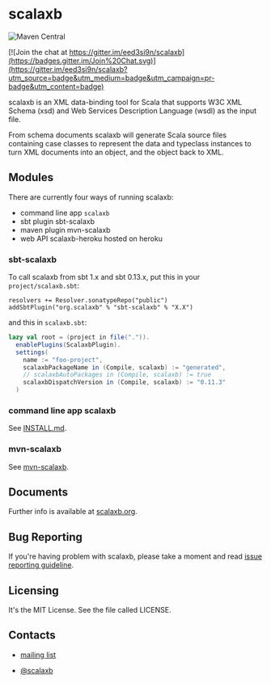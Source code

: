 scalaxb
=======

![Maven Central](https://maven-badges.herokuapp.com/maven-central/org.scalaxb/scalaxb_2.12/badge.svg)

[![Join the chat at https://gitter.im/eed3si9n/scalaxb](https://badges.gitter.im/Join%20Chat.svg)](https://gitter.im/eed3si9n/scalaxb?utm_source=badge&utm_medium=badge&utm_campaign=pr-badge&utm_content=badge)

scalaxb is an XML data-binding tool for Scala that supports W3C XML Schema (xsd) and
Web Services Description Language (wsdl) as the input file.

From schema documents scalaxb will generate Scala source files containing
case classes to represent the data and typeclass instances to turn XML documents into an object,
and the object back to XML.

Modules
-------

There are currently four ways of running scalaxb:

- command line app `scalaxb`
- sbt plugin sbt-scalaxb
- maven plugin mvn-scalaxb
- web API scalaxb-heroku hosted on heroku

### sbt-scalaxb

To call scalaxb from sbt 1.x and sbt 0.13.x, put this in your `project/scalaxb.sbt`:

    resolvers += Resolver.sonatypeRepo("public")
    addSbtPlugin("org.scalaxb" % "sbt-scalaxb" % "X.X")

and this in `scalaxb.sbt`:

```scala
lazy val root = (project in file(".")).
  enablePlugins(ScalaxbPlugin).
  settings(
    name := "foo-project",
    scalaxbPackageName in (Compile, scalaxb) := "generated",
    // scalaxbAutoPackages in (Compile, scalaxb) := true
    scalaxbDispatchVersion in (Compile, scalaxb) := "0.11.3"
  )
```

### command line app scalaxb

See [INSTALL.md][1].

### mvn-scalaxb

See [mvn-scalaxb][2].

Documents
---------

Further info is available at [scalaxb.org](http://scalaxb.org/).

Bug Reporting
-------------

If you're having problem with scalaxb, please take a moment and read [issue reporting guideline][3].

Licensing
---------

It's the MIT License. See the file called LICENSE.

Contacts
--------

- [mailing list](http://groups.google.com/group/scalaxb)
- [@scalaxb](http://twitter.com/scalaxb)

  [1]: https://github.com/eed3si9n/scalaxb/blob/master/INSTALL.md
  [2]: http://scalaxb.org/mvn-scalaxb
  [3]: http://scalaxb.org/issue-reporting-guideline
